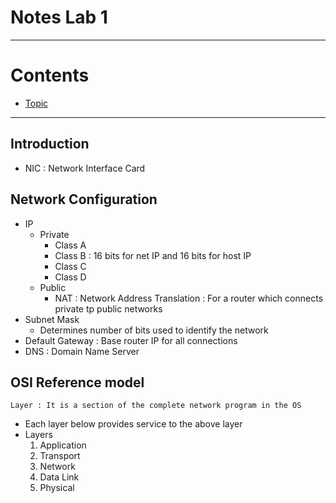 # Notes Lab 1 <!-- omit in toc -->

---

# Contents <!-- omit in toc -->

- [Topic](#topic)

---

## Introduction

- NIC : Network Interface Card

## Network Configuration

- IP
  - Private
    - Class A
    - Class B : 16 bits for net IP and 16 bits for host IP
    - Class C
    - Class D
  - Public
    - NAT : Network Address Translation : For a router which connects private tp public networks
- Subnet Mask
  - Determines number of bits used to identify the network
- Default Gateway : Base router IP for all connections
- DNS : Domain Name Server

## OSI Reference model

```
Layer : It is a section of the complete network program in the OS
```

- Each layer below provides service to the above layer
- Layers
  1. Application
  2. Transport
  3. Network
  4. Data Link
  5. Physical